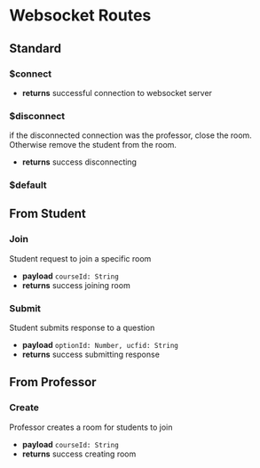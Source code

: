 # Websocket Routes

## Standard

### $connect
- **returns** successful connection to websocket server

### $disconnect
if the disconnected connection was the professor, close the room. Otherwise remove the student from the room. 
- **returns** success disconnecting

### $default

## From Student

### Join
Student request to join a specific room
- **payload** `courseId: String`
- **returns** success joining room

### Submit
Student submits response to a question
- **payload** `optionId: Number, ucfid: String`
- **returns** success submitting response

## From Professor

### Create
Professor creates a room for students to join
- **payload** `courseId: String`
- **returns** success creating room